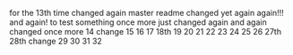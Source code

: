 for the 13th time
changed again
master readme changed
yet again
again!!!
and again!
to test something
once more
just changed
again
and again
changed
once more
14
change 15
16
17
18th
19
20
21
22
23
24
25
26
27th
28th change
29
30
31
32
